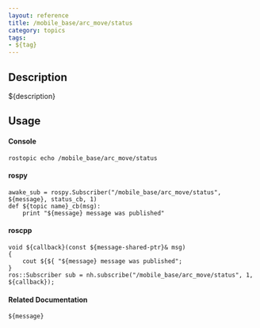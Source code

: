 ```yaml
---
layout: reference
title: /mobile_base/arc_move/status
category: topics
tags: 
- ${tag}
---
```


## Description
${description}

## Usage
#### Console
```
rostopic echo /mobile_base/arc_move/status
```

#### rospy
```
awake_sub = rospy.Subscriber("/mobile_base/arc_move/status", ${message}, status_cb, 1)
def ${topic name}_cb(msg):
    print "${message} message was published"
```

#### roscpp
```
void ${callback}(const ${message-shared-ptr}& msg)
{
    cout ${${ "${message} message was published";
}
ros::Subscriber sub = nh.subscribe("/mobile_base/arc_move/status", 1, ${callback});
```

#### Related Documentation
``${message}``